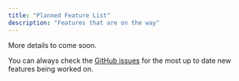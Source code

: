 ```yaml
---
title: "Planned Feature List"
description: "Features that are on the way"
---
```


More details to come soon.

You can always check the [GitHub issues](https://github.com/HeyTCM/HeyTCM/issues?q=is%3Aopen+is%3Aissue+label%3Aenhancement) for the most up to date new features being worked on.
